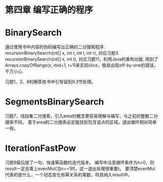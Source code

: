 # 第四章 编写正确的程序

# BinarySearch
通过使用书中内容的伪码编写出正确的二分搜索程序.
recursionBinarySearch(int[] x, int t, int l, int r), 对应习题3.
recursionBinarySearch(int[] x, int t), 对应习题11，利用Java的重构功能.
用到了Arrays.copyOfRange(x, mid+1, r+1)来实现slice，极易出现off-by-one的错误，千万小心.

习题1、2、8的解答依书中引导留到9.3节处理。

# SegmentsBinarySearch
习题7，线段集二分搜索，引入area的概念更容易理解与编写，与之前的整数二分搜索不同，
基于area的二分搜索必定能找到包含该点的区域，退出循环相对简单一些。

# IterationFastPow
习题9最后提了一句，快速幂函数的迭代版本。
编写中注意循环条件为n>0，则result一定会乘上evenMul(当n==1时，这一退出处理很重要)。
要清楚evenMul代表的是什么，一个动态变化有幂关系的乘数，将其纳入result中。
